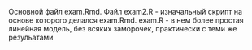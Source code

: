 Основной файл exam.Rmd. Файл exam2.R - изначальный скрипт на основе которого делался exam.Rmd.
exam.R - в нем более простая линейная модель, без всяких заморочек, практически с теми же резульатами
